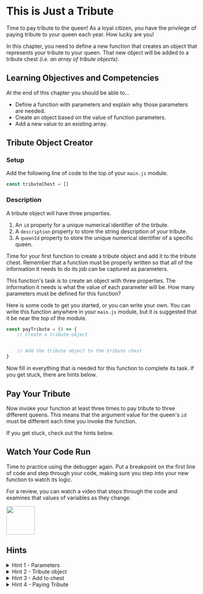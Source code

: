 # This is Just a Tribute

Time to pay tribute to the queen! As a loyal citizen, you have the privilege of paying tribute to your queen each year. How lucky are you!

In this chapter, you need to define a new function that creates an object that represents your tribute to your queen. That new object will be added to a tribute chest _(i.e. an array of tribute objects)_.

## Learning Objectives and Competencies

At the end of this chapter you should be able to...

* Define a function with parameters and explain why those parameters are needed.
* Create an object based on the value of function parameters.
* Add a new value to an existing array.

## Tribute Object Creator

### Setup

Add the following line of code to the top of your `main.js` module.

```js
const tributeChest = []
```

### Description

A tribute object will have three properties.

1. An `id` property for a unique numerical identifier of the tirbute.
2. A `description` property to store the string description of your tribute.
3. A `queenId` property to store the unique numerical identifier of a specific queen.

Time for your first function to create a tribute object and add it to the tribute chest. Remember that a function must be properly written so that all of the information it needs to do its job can be captured as parameters.

This function's task is to create an object with three properties. The information it needs is what the value of each parameter will be. How many parameters must be defined for this function?

Here is some code to get you started, or you can write your own. You can write this function anywhere in your `main.js` module, but it is suggested that it be near the top of the module.

```js
const payTribute = () => {
    // Create a tribute object


    // Add the tribute object to the tribute chest
}
```

Now fill in everything that is needed for this function to complete its task. If you get stuck, there are hints below.

## Pay Your Tribute

Now invoke your function at least three times to pay tribute to three different queens. This means that the argument value for the queen's `id` must be different each time you invoke the function.

If you get stuck, check out the hints below.

## Watch Your Code Run

Time to practice using the debugger again. Put a breakpoint on the first line of code and step through your code, making sure you step into your new function to watch its logic.

For a review, you can watch a video that steps through the code and examines that values of variables as they change.

[<img src="../../book-0-installations/chapters/images/video-play-icon.gif" height="75rem" />](https://watch.screencastify.com/v/MUKQNQMgqHOH3OFYnQOB)

## Hints

<details>
    <summary>Hint 1 - Parameters</summary>

First define three parameters. You may pick your own variable names if you wish, or use the well-named ones provided.

```js
const payTribute = (tributeId, tributeDescription, queenId) => {

}
```
</details>

<details>
    <summary>Hint 2 - Tribute object</summary>

First define two parameters. You may pick your own variable names if you wish.

```js
const payTribute = (tributeId, tributeDescription, queenId) => {
    const tribute = {
        id: tributeId,
        description: tributeDescription,
        queenId: queenId
    }

}
```
</details>

<details>
    <summary>Hint 3 - Add to chest</summary>

Use the `.push()` array method to add your tribute to the tribute chest.

```js
const payTribute = (tributeId, tributeDescription, queenId) => {
    const tribute = {
        id: tributeId,
        description: tributeDescription,
        queenId: queenId
    }

    tributeChest.push(tribute)
}
```
</details>

<details>
    <summary>Hint 4 - Paying Tribute</summary>

```js
payTribute(1, "Barrel of wine", 2)
payTribute(2, "Silk", 1)
payTribute(3, "Bushel of oranges", 3)
payTribute(4, "Ten gold coins", 1)
```
</details>

